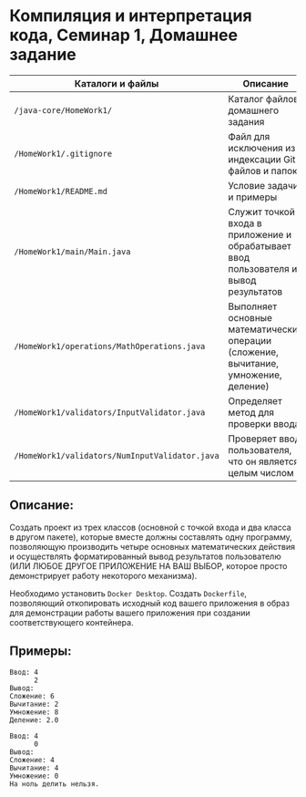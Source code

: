 # Компиляция и интерпретация кода, Семинар 1, Домашнее задание

Каталоги и файлы                               | Описание
-----------------------------------------------|-----------------------------------------------------
`/java-core/HomeWork1/`                        | Каталог файлов домашнего задания
`/HomeWork1/.gitignore`                        | Файл для исключения из индексации Git файлов и папок
`/HomeWork1/README.md`                         | Условие задачи и примеры
`/HomeWork1/main/Main.java`                    | Cлужит точкой входа в приложение и обрабатывает ввод пользователя и вывод результатов
`/HomeWork1/operations/MathOperations.java`    | Выполняет основные математические операции (сложение, вычитание, умножение, деление)
`/HomeWork1/validators/InputValidator.java`    | Определяет метод для проверки ввода
`/HomeWork1/validators/NumInputValidator.java` | Проверяет ввод пользователя, что он является целым числом

## Описание:

Создать проект из трех классов (основной с точкой входа и два класса в другом пакете), которые вместе должны составлять одну программу, позволяющую производить четыре основных математических действия и осуществлять форматированный вывод результатов пользователю (ИЛИ ЛЮБОЕ ДРУГОЕ ПРИЛОЖЕНИЕ НА ВАШ ВЫБОР, которое просто демонстрирует работу некоторого механизма).

Необходимо установить `Docker Desktop`. Создать `Dockerfile`, позволяющий откопировать исходный код вашего приложения в образ для демонстрации работы вашего приложения при создании соответствующего контейнера.

## Примеры:

```
Ввод: 4
      2
Вывод:
Сложение: 6
Вычитание: 2
Умножение: 8
Деление: 2.0
```
```
Ввод: 4
      0
Вывод:
Сложение: 4
Вычитание: 4
Умножение: 0
На ноль делить нельзя.
```

